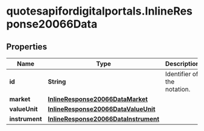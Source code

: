 # quotesapifordigitalportals.InlineResponse20066Data

## Properties

Name | Type | Description | Notes
------------ | ------------- | ------------- | -------------
**id** | **String** | Identifier of the notation. | [optional] 
**market** | [**InlineResponse20066DataMarket**](InlineResponse20066DataMarket.md) |  | [optional] 
**valueUnit** | [**InlineResponse20066DataValueUnit**](InlineResponse20066DataValueUnit.md) |  | [optional] 
**instrument** | [**InlineResponse20066DataInstrument**](InlineResponse20066DataInstrument.md) |  | [optional] 


